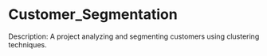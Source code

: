 # Customer_Segmentation
Description: A project analyzing and segmenting customers using clustering techniques.
